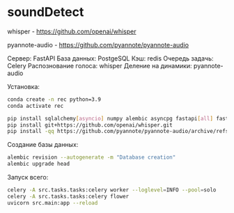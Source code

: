 # soundDetect

whisper - https://github.com/openai/whisper

pyannote-audio - https://github.com/pyannote/pyannote-audio

Сервер: FastAPI
База данных:  PostgeSQL
Кэш: redis
Очередь задачь: Celery
Распознование голоса: whisper
Деление на динамики: pyannote-audio

Установка:
```bash
conda create -n rec python=3.9
conda activate rec

pip install sqlalchemy[asyncio] numpy alembic asyncpg fastapi[all] fastapi-users[sqlalchemy] python-dotenv  aiofiles fastapi-cache2[redis] celery flower python-multipart
pip install git+https://github.com/openai/whisper.git 
pip install -qq https://github.com/pyannote/pyannote-audio/archive/refs/tags/2.1.1.zip
```

Создание базы данных:
```bash
alembic revision --autogenerate -m "Database creation"
alembic upgrade head
```

Запуск всего:
```bash
celery -A src.tasks.tasks:celery worker --loglevel=INFO --pool=solo
celery -A src.tasks.tasks:celery flower
uvicorn src.main:app --reload
```
